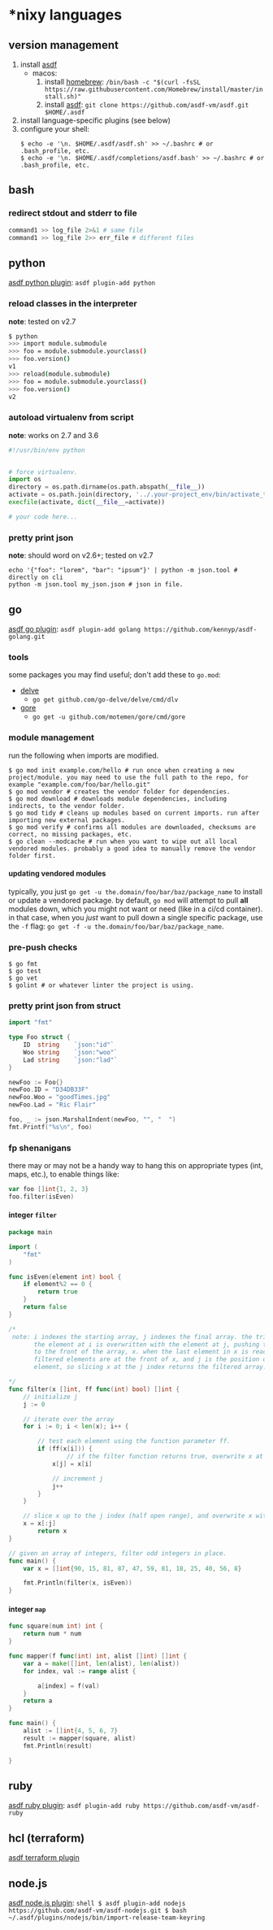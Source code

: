 *nixy languages
===============

## version management

1. install [asdf](https://github.com/asdf-vm/asdf)
    * macos:
        1. install [homebrew](https://brew.sh/): `/bin/bash -c "$(curl -fsSL https://raw.githubusercontent.com/Homebrew/install/master/install.sh)"`
        2. install [asdf](https://asdf-vm.com/#/): `git clone https://github.com/asdf-vm/asdf.git $HOME/.asdf`
2. install language-specific plugins (see below)
3. configure your shell:
    ```shell
    $ echo -e '\n. $HOME/.asdf/asdf.sh' >> ~/.bashrc # or .bash_profile, etc.
    $ echo -e '\n. $HOME/.asdf/completions/asdf.bash' >> ~/.bashrc # or .bash_profile, etc.
    ```

## bash

### redirect stdout and stderr to file

```bash
command1 >> log_file 2>&1 # same file
command1 >> log_file 2>> err_file # different files
```

## python

[asdf python plugin](https://github.com/danhper/asdf-python): `asdf plugin-add python`

### reload classes in the interpreter

**note**: tested on v2.7

```bash
$ python
>>> import module.submodule
>>> foo = module.submodule.yourclass()
>>> foo.version()
v1
>>> reload(module.submodule)
>>> foo = module.submodule.yourclass()
>>> foo.version()
v2
```

### autoload virtualenv from script

**note**: works on 2.7 and 3.6

```python
#!/usr/bin/env python


# force virtualenv.
import os
directory = os.path.dirname(os.path.abspath(__file__))
activate = os.path.join(directory, '../.your-project_env/bin/activate_this.py')
execfile(activate, dict(__file__=activate))

# your code here...
```

### pretty print json

**note**: should word on v2.6+; tested on v2.7

```shell
echo '{"foo": "lorem", "bar": "ipsum"}' | python -m json.tool # directly on cli
python -m json.tool my_json.json # json in file.
```

## go

[asdf go plugin](https://github.com/kennyp/asdf-golang): `asdf plugin-add golang https://github.com/kennyp/asdf-golang.git`

### tools

some packages you may find useful; don't add these to `go.mod`:

* [delve](https://github.com/go-delve/delve)
    * `go get github.com/go-delve/delve/cmd/dlv`
* [gore](https://github.com/motemen/gore)
    * `go get -u github.com/motemen/gore/cmd/gore`

### module management

run the following when imports are modified.

```shell
$ go mod init example.com/hello # run once when creating a new project/module. you may need to use the full path to the repo, for example "example.com/foo/bar/hello.git"
$ go mod vendor # creates the vendor folder for dependencies.
$ go mod download # downloads module dependencies, including indirects, to the vendor folder.
$ go mod tidy # cleans up modules based on current imports. run after importing new external packages.
$ go mod verify # confirms all modules are downloaded, checksums are correct, no missing packages, etc.
$ go clean --modcache # run when you want to wipe out all local vendored modules. probably a good idea to manually remove the vendor folder first.
```

#### updating vendored modules

typically, you just `go get -u the.domain/foo/bar/baz/package_name` to install or update a vendored package. by default, `go mod` will attempt to pull **all** modules down, which you might not want or need (like in a ci/cd container). in that case, when you _just_ want to pull down a single specific package, use the `-f` flag: `go get -f -u the.domain/foo/bar/baz/package_name`.

### pre-push checks

```shell
$ go fmt
$ go test
$ go vet
$ golint # or whatever linter the project is using.
```

### pretty print json from struct

```go
import "fmt"

type Foo struct {
	ID  string    `json:"id"`
	Woo string    `json:"woo"`
	Lad string    `json:"lad"`
}

newFoo := Foo{}
newFoo.ID = "D34DB33F"
newFoo.Woo = "goodTimes.jpg"
newFoo.Lad = "Ric Flair"

foo, _ := json.MarshalIndent(newFoo, "", "  ")
fmt.Printf("%s\n", foo)
```

### fp shenanigans

there may or may not be a handy way to hang this on appropriate types (int, maps, etc.), to enable things like:

```go
var foo []int{1, 2, 3}
foo.filter(isEven)
```

#### integer `filter`

```go
package main

import (
	"fmt"
)

func isEven(element int) bool {
	if element%2 == 0 {
		return true
	}
	return false
}

/*
 note: i indexes the starting array, j indexes the final array. the trick here is that
       the element at i is overwritten with the element at j, pushing the filtered elements
       to the front of the array, x. when the last element in x is reached, all of the
       filtered elements are at the front of x, and j is the position of the last valid
       element, so slicing x at the j index returns the filtered array.

*/
func filter(x []int, ff func(int) bool) []int {
	// initialize j
	j := 0

	// iterate over the array
	for i := 0; i < len(x); i++ {

		// test each element using the function parameter ff.
		if (ff(x[i])) {
		        // if the filter function returns true, overwrite x at position j with said element
			x[j] = x[i]

			// increment j
			j++
		}
	}

	// slice x up to the j index (half open range), and overwrite x with the slice.
	x = x[:j]
        return x
}

// given an array of integers, filter odd integers in place.
func main() {
	var x = []int{90, 15, 81, 87, 47, 59, 81, 18, 25, 40, 56, 8}

	fmt.Println(filter(x, isEven))
}
```

#### integer `map`

```go
func square(num int) int {
    return num * num
}

func mapper(f func(int) int, alist []int) []int {
    var a = make([]int, len(alist), len(alist))
    for index, val := range alist {

        a[index] = f(val)
    }
    return a
}

func main() {
    alist := []int{4, 5, 6, 7}
    result := mapper(square, alist)
    fmt.Println(result)

}
```

## ruby

[asdf ruby plugin](https://github.com/asdf-vm/asdf-ruby): `asdf plugin-add ruby https://github.com/asdf-vm/asdf-ruby`

## hcl (terraform)

[asdf terraform plugin](https://github.com/Banno/asdf-hashicorp)

## node.js

[asdf node.js plugin](https://github.com/asdf-vm/asdf-nodejs):
    ```shell
    $ asdf plugin-add nodejs https://github.com/asdf-vm/asdf-nodejs.git
    $ bash ~/.asdf/plugins/nodejs/bin/import-release-team-keyring
    ```
